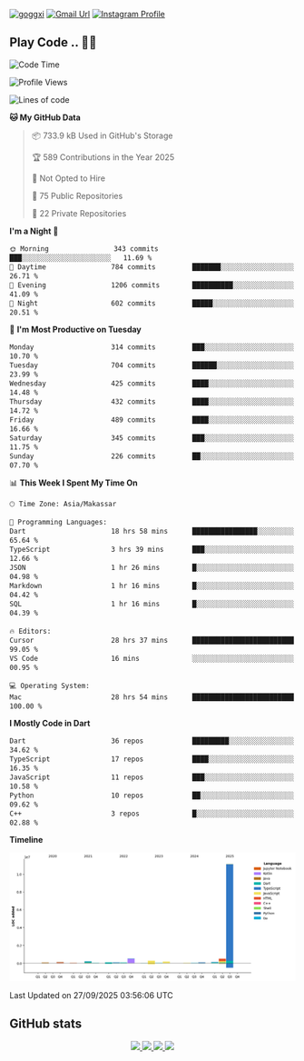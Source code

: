 [![goggxi](https://img.shields.io/badge/Portofolio-Goggxi-orange)](https://goggxi.github.io)
[![Gmail Url](https://img.shields.io/twitter/url?label=Goggxi@gmail.com&logo=gmail&style=social&url=http%3A%2F%2Fmailto%3Acontact.Goggxi@gmail.com)](mailto:Goggxi@gmail.com) [![Instagram Profile](https://img.shields.io/twitter/url?label=moh_rifkan&logo=instagram&style=social&url=https://www.instagram.com/moh_rifkan/)](https://www.instagram.com/moh_rifkan/)

## Play Code .. 💬🚀

<!-- [![Moh Rifkan GitHub stats](https://github-readme-stats.vercel.app/api?username=goggxi&count_private=true&show_icons=true&theme=dracula&custom_title=Goggxi%20Statistic%20🚀)](https://github.com/goggxi/goggxi)

[![Top Langs](https://github-readme-stats.vercel.app/api/top-langs/?username=goggxi&langs_count=8&layout=compact&show_icons=true&theme=dracula)](https://github.com/goggxi/goggxi) -->

<!--START_SECTION:waka-->
![Code Time](http://img.shields.io/badge/Code%20Time-4%2C570%20hrs%206%20mins-blue)

![Profile Views](http://img.shields.io/badge/Profile%20Views-5-blue)

![Lines of code](https://img.shields.io/badge/From%20Hello%20World%20I%27ve%20Written-13.7%20million%20lines%20of%20code-blue)

**🐱 My GitHub Data** 

> 📦 733.9 kB Used in GitHub's Storage 
 > 
> 🏆 589 Contributions in the Year 2025
 > 
> 🚫 Not Opted to Hire
 > 
> 📜 75 Public Repositories 
 > 
> 🔑 22 Private Repositories 
 > 
**I'm a Night 🦉** 

```text
🌞 Morning                343 commits         ███░░░░░░░░░░░░░░░░░░░░░░   11.69 % 
🌆 Daytime                784 commits         ███████░░░░░░░░░░░░░░░░░░   26.71 % 
🌃 Evening                1206 commits        ██████████░░░░░░░░░░░░░░░   41.09 % 
🌙 Night                  602 commits         █████░░░░░░░░░░░░░░░░░░░░   20.51 % 
```
📅 **I'm Most Productive on Tuesday** 

```text
Monday                   314 commits         ███░░░░░░░░░░░░░░░░░░░░░░   10.70 % 
Tuesday                  704 commits         ██████░░░░░░░░░░░░░░░░░░░   23.99 % 
Wednesday                425 commits         ████░░░░░░░░░░░░░░░░░░░░░   14.48 % 
Thursday                 432 commits         ████░░░░░░░░░░░░░░░░░░░░░   14.72 % 
Friday                   489 commits         ████░░░░░░░░░░░░░░░░░░░░░   16.66 % 
Saturday                 345 commits         ███░░░░░░░░░░░░░░░░░░░░░░   11.75 % 
Sunday                   226 commits         ██░░░░░░░░░░░░░░░░░░░░░░░   07.70 % 
```


📊 **This Week I Spent My Time On** 

```text
🕑︎ Time Zone: Asia/Makassar

💬 Programming Languages: 
Dart                     18 hrs 58 mins      ████████████████░░░░░░░░░   65.64 % 
TypeScript               3 hrs 39 mins       ███░░░░░░░░░░░░░░░░░░░░░░   12.66 % 
JSON                     1 hr 26 mins        █░░░░░░░░░░░░░░░░░░░░░░░░   04.98 % 
Markdown                 1 hr 16 mins        █░░░░░░░░░░░░░░░░░░░░░░░░   04.42 % 
SQL                      1 hr 16 mins        █░░░░░░░░░░░░░░░░░░░░░░░░   04.39 % 

🔥 Editors: 
Cursor                   28 hrs 37 mins      █████████████████████████   99.05 % 
VS Code                  16 mins             ░░░░░░░░░░░░░░░░░░░░░░░░░   00.95 % 

💻 Operating System: 
Mac                      28 hrs 54 mins      █████████████████████████   100.00 % 
```

**I Mostly Code in Dart** 

```text
Dart                     36 repos            █████████░░░░░░░░░░░░░░░░   34.62 % 
TypeScript               17 repos            ████░░░░░░░░░░░░░░░░░░░░░   16.35 % 
JavaScript               11 repos            ███░░░░░░░░░░░░░░░░░░░░░░   10.58 % 
Python                   10 repos            ██░░░░░░░░░░░░░░░░░░░░░░░   09.62 % 
C++                      3 repos             █░░░░░░░░░░░░░░░░░░░░░░░░   02.88 % 
```



**Timeline**

![Lines of Code chart](https://raw.githubusercontent.com/Goggxi/Goggxi/main/assets/bar_graph.png)


 Last Updated on 27/09/2025 03:56:06 UTC
<!--END_SECTION:waka-->

## GitHub stats

<p align="center">
  <a href="https://github.com/goggxi">
    <img src="http://github-profile-summary-cards.vercel.app/api/cards/profile-details?username=goggxi&theme=transparent" />
  </a>
  <a href="https://github.com/goggxi">
    <img src="https://github-readme-streak-stats.herokuapp.com/?user=goggxi&hide_border=true&card_width=338&theme=transparent" />
  </a>
  <a href="https://github.com/goggxi">
    <img src="http://github-profile-summary-cards.vercel.app/api/cards/stats?username=goggxi&theme=transparent" />
  </a>
  <a href="https://github.com/goggxi">
    <img src="https://github-readme-stats.vercel.app/api/top-langs/?username=goggxi&langs_count=10&exclude_repo=&hide=c,makefile,html,css,sass,nix,nunjucks,tsql,dockerfile,shell&card_width=699&hide_border=true&theme=transparent" />
  </a>
  <!-- <br/>
  <a href="https://github.com/goggxi">
    <img src="https://komarev.com/ghpvc/?username=goggxi&color=blue&style=flat" />
  </a> -->
</p>
